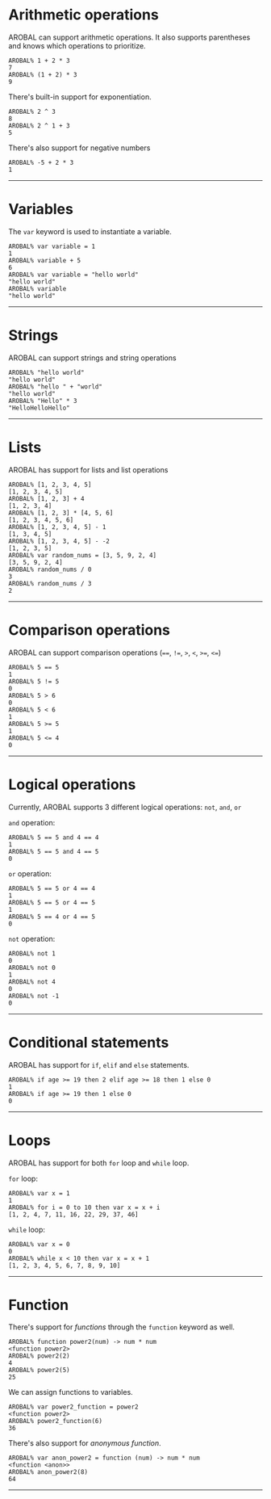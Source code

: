 # Arithmetic operations

AROBAL can support arithmetic operations. It also supports parentheses and knows which operations to prioritize.

```
AROBAL% 1 + 2 * 3
7
AROBAL% (1 + 2) * 3
9
```

There's built-in support for exponentiation.

```
AROBAL% 2 ^ 3
8
AROBAL% 2 ^ 1 + 3
5
```

There's also support for negative numbers

```
AROBAL% -5 + 2 * 3
1
```

___

# Variables

The `var` keyword is used to instantiate a variable.

```
AROBAL% var variable = 1
1
AROBAL% variable + 5
6
AROBAL% var variable = "hello world"
"hello world"
AROBAL% variable
"hello world"
```

___

# Strings

AROBAL can support strings and string operations

```
AROBAL% "hello world"
"hello world"
AROBAL% "hello " + "world"
"hello world"
AROBAL% "Hello" * 3
"HelloHelloHello"
```

___

# Lists

AROBAL has support for lists and list operations

```
AROBAL% [1, 2, 3, 4, 5]
[1, 2, 3, 4, 5]
AROBAL% [1, 2, 3] + 4
[1, 2, 3, 4]
AROBAL% [1, 2, 3] * [4, 5, 6]
[1, 2, 3, 4, 5, 6]
AROBAL% [1, 2, 3, 4, 5] - 1
[1, 3, 4, 5]
AROBAL% [1, 2, 3, 4, 5] - -2
[1, 2, 3, 5]
AROBAL% var random_nums = [3, 5, 9, 2, 4]
[3, 5, 9, 2, 4]
AROBAL% random_nums / 0
3
AROBAL% random_nums / 3
2
```

___

# Comparison operations

AROBAL can support comparison operations (`==`, `!=`, `>`, `<`, `>=`, `<=`)

```
AROBAL% 5 == 5
1
AROBAL% 5 != 5
0
AROBAL% 5 > 6
0
AROBAL% 5 < 6
1
AROBAL% 5 >= 5
1
AROBAL% 5 <= 4
0
```

___

# Logical operations

Currently, AROBAL supports 3 different logical operations: `not`, `and`, `or`

`and` operation:
```
AROBAL% 5 == 5 and 4 == 4
1
AROBAL% 5 == 5 and 4 == 5
0
```

`or` operation:
```
AROBAL% 5 == 5 or 4 == 4
1
AROBAL% 5 == 5 or 4 == 5
1
AROBAL% 5 == 4 or 4 == 5
0
```

`not` operation:
```
AROBAL% not 1
0
AROBAL% not 0
1
AROBAL% not 4
0
AROBAL% not -1
0
```

___

# Conditional statements

AROBAL has support for `if`, `elif` and `else` statements.

```
AROBAL% if age >= 19 then 2 elif age >= 18 then 1 else 0
1
AROBAL% if age >= 19 then 1 else 0
0
```

___

# Loops

AROBAL has support for both `for` loop and `while` loop.


`for` loop:
```
AROBAL% var x = 1
1
AROBAL% for i = 0 to 10 then var x = x + i
[1, 2, 4, 7, 11, 16, 22, 29, 37, 46]
```

`while` loop:
```
AROBAL% var x = 0
0
AROBAL% while x < 10 then var x = x + 1
[1, 2, 3, 4, 5, 6, 7, 8, 9, 10]
```

___

# Function

There's support for *functions* through the `function` keyword as well.

```
AROBAL% function power2(num) -> num * num
<function power2>
AROBAL% power2(2)
4
AROBAL% power2(5)
25
```

We can assign functions to variables.

```
AROBAL% var power2_function = power2
<function power2>
AROBAL% power2_function(6)
36
```

There's also support for *anonymous function*.

```
AROBAL% var anon_power2 = function (num) -> num * num
<function <anon>>
AROBAL% anon_power2(8)
64
```

___


